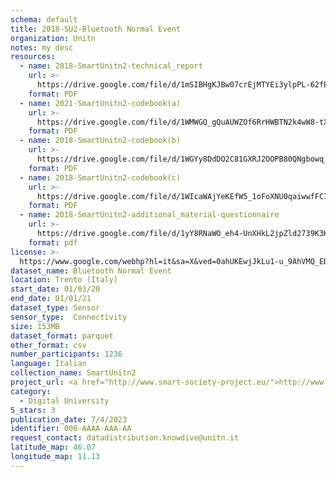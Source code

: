 ```yaml
---
schema: default
title: 2018-SU2-Bluetooth Normal Event
organization: Unitn
notes: my desc
resources:
  - name: 2018-SmartUnitn2-technical_report
    url: >-
      https://drive.google.com/file/d/1mSIBHgKJBw07crEjMTYEi3ylpPL-62fB/view?usp=sharing
    format: PDF
  - name: 2021-SmartUnitn2-codebook(a)
    url: >-
      https://drive.google.com/file/d/1WMWGQ_gQuAUWZOf6RrHWBTN2k4wW8-tX/view?usp=sharing
    format: PDF
  - name: 2018-SmartUnitn2-codebook(b)
    url: >-
      https://drive.google.com/file/d/1WGYy8DdDO2C81GXRJ2OOPB80QNgbowq_/view?usp=sharing
    format: PDF
  - name: 2018-SmartUnitn2-codebook(c)
    url: >-
      https://drive.google.com/file/d/1WIcaWAjYeKEfW5_1oFoXNU0qaiwwfFC7/view?usp=sharing
    format: PDF
  - name: 2018-SmartUnitn2-additional_material-questionnaire
    url: >-
      https://drive.google.com/file/d/1yY8RNaWO_eh4-UnXHkL2jpZld2739K3K/view?usp=share_link
    format: pdf
license: >-
  https://www.google.com/webhp?hl=it&sa=X&ved=0ahUKEwjJkLu1-u_9AhVMQ_EDHbhWCloQPAgI
dataset_name: Bluetooth Normal Event
location: Trento (Italy)
start_date: 01/03/20
end_date: 01/01/21
dataset_type: Sensor
sensor_type:  Connectivity
size: 153MB
dataset_format: parquet
other_format: csv
number_participants: 1236
language: Italian
collection_name: SmartUnitn2
project_url: <a href="http://www.smart-society-project.eu/">http://www.smart-society-project.eu/</a>
category:
  - Digital University
5_stars: 3
publication_date: 7/4/2023
identifier: 000-AAAA-AAA-AA
request_contact: datadistribution.knowdive@unitn.it
latitude_map: 46.07
longitude_map: 11.13
---
```

